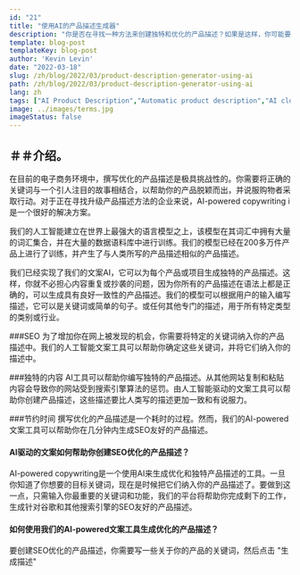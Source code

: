 ```yaml
---
id: "21"
title: "使用AI的产品描述生成器"
description: "你是否在寻找一种方法来创建独特和优化的产品描述？如果是这样，你可能要考虑使用人工智能驱动的文案写作。这个工具使用人工智能来生成适合你的特定关键词的产品描述。"
template: blog-post
templateKey: blog-post
author: 'Kevin Levin'
date: "2022-03-18"
slug: /zh/blog/2022/03/product-description-generator-using-ai
path: /zh/blog/2022/03/product-description-generator-using-ai
lang: zh
tags: ["AI Product Description","Automatic product description","AI clothings Product description"]
image: ../images/terms.jpg
imageStatus: false
---
```

## ＃＃介绍。
在目前的电子商务环境中，撰写优化的产品描述是极具挑战性的。你需要将正确的关键词与一个引人注目的故事相结合，以帮助你的产品脱颖而出，并说服购物者采取行动。对于正在寻找升级产品描述方法的企业来说，AI-powered copywriting і是一个很好的解决方案。


我们的人工智能建立在世界上最强大的语言模型之上，该模型在其词汇中拥有大量的词汇集合，并在大量的数据语料库中进行训练。我们的模型已经在200多万件产品上进行了训练，并产生了与人类所写的产品描述相似的产品描述。

我们已经实现了我们的文案AI，它可以为每个产品或项目生成独特的产品描述。这样，你就不必担心内容重复或抄袭的问题，因为你所有的产品描述在语法上都是正确的，可以生成具有良好一致性的产品描述。我们的模型可以根据用户的输入编写描述，它可以是关键词或简单的句子。或任何其他专门的描述，用于所有特定类型的类别或行业。

###SEO
为了增加你在网上被发现的机会，你需要将特定的关键词纳入你的产品描述中。我们的人工智能文案工具可以帮助你确定这些关键词，并将它们纳入你的描述中。

###独特的内容
AI工具可以帮助你编写独特的产品描述。从其他网站复制和粘贴内容会导致你的网站受到搜索引擎算法的惩罚。由人工智能驱动的文案工具可以帮助你创建产品描述，这些描述要比人类写的描述更加一致和有说服力。

###节约时间
撰写优化的产品描述是一个耗时的过程。然而，我们的AI-powered文案工具可以帮助你在几分钟内生成SEO友好的产品描述。

#### AI驱动的文案如何帮助你创建SEO优化的产品描述？
AI-powered copywriting是一个使用AI来生成优化和独特产品描述的工具。一旦你知道了你想要的目标关键词，现在是时候把它们纳入你的产品描述了。要做到这一点，只需输入你最重要的关键词和功能，我们的平台将帮助你完成剩下的工作，生成针对谷歌和其他搜索引擎的SEO友好的产品描述。

#### 如何使用我们的AI-powered文案工具生成优化的产品描述？
要创建SEO优化的产品描述，你需要写一些关于你的产品的关键词，然后点击 "生成描述"




